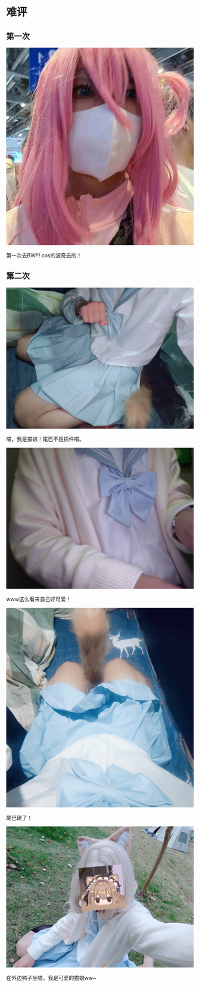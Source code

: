 # 难评

## 第一次

![图片](./BW_bocchi.jpg)

第一次去BW!!! cos的波奇去的！

## 第二次

![图片](./catgirl.jpg)

喵，我是猫娘！尾巴不是插件喵。

![图片](./kawaii_sailor_fuku.jpg)

www这么看来自己好可爱！

![图片](./tail_became_hard.jpg)

尾巴硬了！

![图片](./W-sitting_catgirl.jpg)

在外边鸭子坐喵，我是可爱的猫娘ww~
